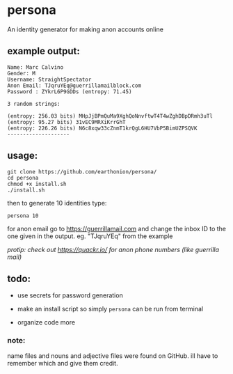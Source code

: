 # persona
An identity generator for making anon accounts online


## example output:

```
Name: Marc Calvino
Gender: M
Username: StraightSpectator
Anon Email: TJqruYEq@guerrillamailblock.com
Password : ZYkrL6P9GDDs (entropy: 71.45)

3 random strings:

(entropy: 256.03 bits) MHpJjBPmQuMa9XghQoNnvftwT4T4wZghDBpDRmh3uTl
(entropy: 95.27 bits) 31vEC9MRXiKrrGhT
(entropy: 226.26 bits) N6c8xqw33cZnmT1krQgL6HU7VbP5BimUZPSQVK
--------------------
```

## usage:
```
git clone https://github.com/earthonion/persona/
cd persona
chmod +x install.sh
./install.sh
```
then to generate 10 identities type: 

```
persona 10
```

for anon email go to https://guerrillamail.com and change the inbox ID to the one given in the output. eg. "TJqruYEq" from the example

*protip: check out https://quackr.io/ for anon phone numbers (like guerrilla mail)*

## todo:

- use secrets for password generation

- make an install script so simply `persona` can be run from terminal

- organize code more

### note:

name files and nouns and adjective files were found on GitHub. ill have to remember which and give them credit. 
